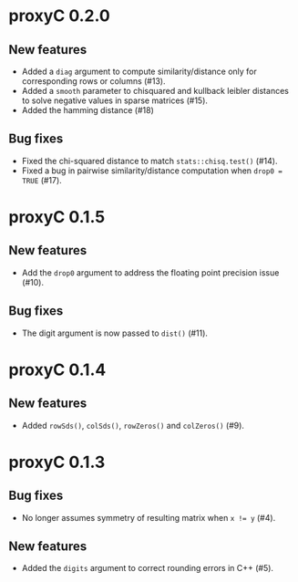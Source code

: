 # proxyC 0.2.0

## New features
- Added a `diag` argument to compute similarity/distance only for corresponding rows or columns (#13).
- Added a `smooth` parameter to chisquared and kullback leibler distances to solve negative values in sparse matrices (#15).
- Added the hamming distance (#18)

## Bug fixes
- Fixed the chi-squared distance to match `stats::chisq.test()` (#14).
- Fixed a bug in pairwise similarity/distance computation when `drop0 = TRUE` (#17).


# proxyC 0.1.5

## New features

- Add the `drop0` argument to address the floating point precision issue (#10).

## Bug fixes

- The digit argument is now passed to `dist()` (#11).


# proxyC 0.1.4

## New features

- Added `rowSds()`, `colSds()`, `rowZeros()` and `colZeros()` (#9).


# proxyC 0.1.3

## Bug fixes

- No longer assumes symmetry of resulting matrix when `x != y` (#4).

## New features

- Added the `digits` argument to correct rounding errors in C++ (#5).
